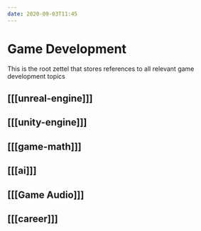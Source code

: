 ```yaml
---
date: 2020-09-03T11:45
---
```


# Game Development

This is the root zettel that stores references to all relevant game development topics

## [[[unreal-engine]]]

## [[[unity-engine]]]

## [[[game-math]]]

## [[[ai]]]

## [[[Game Audio]]]

## [[[career]]]